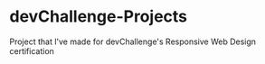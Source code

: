 # devChallenge-Projects
Project that l've made for devChallenge's Responsive Web Design certification

<a href="https://akcaybatu.github.io/devChallenge-404-Not-Found/"><img src=""></a>
